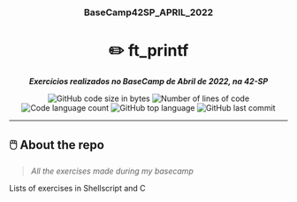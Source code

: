 <h3 align="center"> BaseCamp42SP_APRIL_2022 </h3>

<h1 align="center">
	✏️ ft_printf
</h1>

<p align="center">
	<b><i>Exercícios realizados no BaseCamp de Abril de 2022, na 42-SP</i></b><br>
</p>

<p align="center">
	<img alt="GitHub code size in bytes" src="https://img.shields.io/github/languages/code-size/rafaelabdm/BaseCamp42SP_APRIL_2022?color=lightblue" />
	<img alt="Number of lines of code" src="https://img.shields.io/tokei/lines/github/rafaelabdm/BaseCamp42SP_APRIL_2022?color=critical" />
	<img alt="Code language count" src="https://img.shields.io/github/languages/count/rafaelabdm/BaseCamp42SP_APRIL_2022?color=yellow" />
	<img alt="GitHub top language" src="https://img.shields.io/github/languages/top/rafaelabdm/BaseCamp42SP_APRIL_2022?color=blue" />
	<img alt="GitHub last commit" src="https://img.shields.io/github/last-commit/rafaelabdm/BaseCamp42SP_APRIL_2022?color=green" />
</p>

---

<h2>🖱️ About the repo</h2>

> _All the exercises made during my basecamp_
<p>Lists of exercises in Shellscript and C</p>
